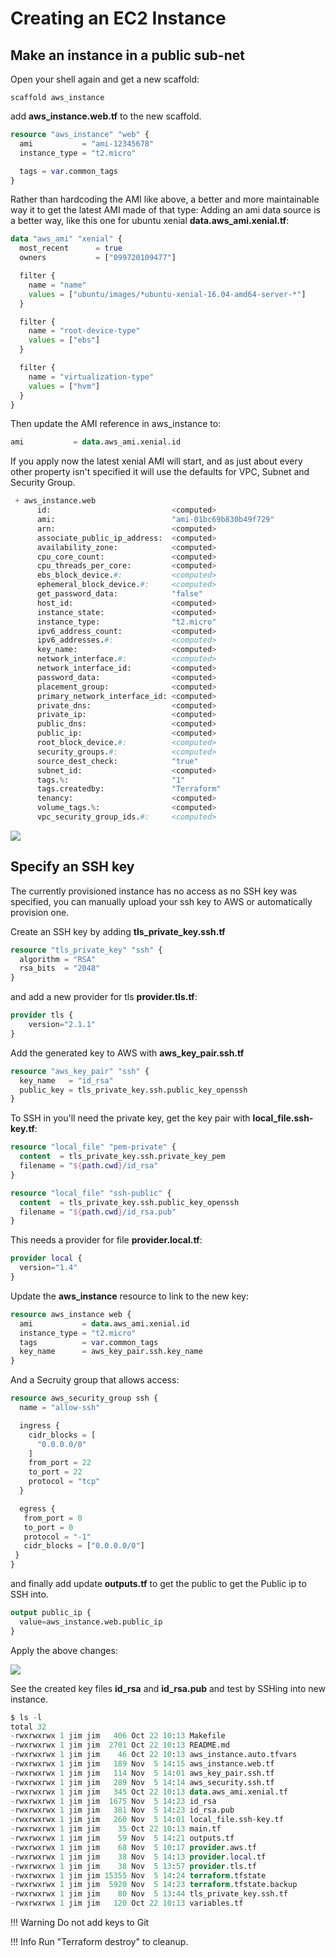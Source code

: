 # Creating an EC2 Instance

## Make an instance in a public sub-net

Open your shell again and get a new scaffold:

```cli
scaffold aws_instance
```

add **aws_instance.web.tf** to the new scaffold.

```terraform
resource "aws_instance" "web" {
  ami           = "ami-12345678"
  instance_type = "t2.micro"

  tags = var.common_tags
}
```

Rather than hardcoding the AMI like above, a better and more maintainable way it to get the latest AMI made of that type:
Adding an ami data source is a better way, like this one for ubuntu xenial **data.aws_ami.xenial.tf**:

```terraform
data "aws_ami" "xenial" {
  most_recent      = true
  owners           = ["099720109477"]

  filter {
    name = "name"
    values = ["ubuntu/images/*ubuntu-xenial-16.04-amd64-server-*"]
  }

  filter {
    name = "root-device-type"
    values = ["ebs"]
  }

  filter {
    name = "virtualization-type"
    values = ["hvm"]
  }
}
```

Then update the AMI reference in aws_instance to:

```terraform
ami           = data.aws_ami.xenial.id
```

If you apply now the latest xenial AMI will start, and as just about every other property isn't specified it will use the defaults for VPC, Subnet and Security Group.

```terraform
 + aws_instance.web
      id:                           <computed>
      ami:                          "ami-01bc69b830b49f729"
      arn:                          <computed>
      associate_public_ip_address:  <computed>
      availability_zone:            <computed>
      cpu_core_count:               <computed>
      cpu_threads_per_core:         <computed>
      ebs_block_device.#:           <computed>
      ephemeral_block_device.#:     <computed>
      get_password_data:            "false"
      host_id:                      <computed>
      instance_state:               <computed>
      instance_type:                "t2.micro"
      ipv6_address_count:           <computed>
      ipv6_addresses.#:             <computed>
      key_name:                     <computed>
      network_interface.#:          <computed>
      network_interface_id:         <computed>
      password_data:                <computed>
      placement_group:              <computed>
      primary_network_interface_id: <computed>
      private_dns:                  <computed>
      private_ip:                   <computed>
      public_dns:                   <computed>
      public_ip:                    <computed>
      root_block_device.#:          <computed>
      security_groups.#:            <computed>
      source_dest_check:            "true"
      subnet_id:                    <computed>
      tags.%:                       "1"
      tags.createdby:               "Terraform"
      tenancy:                      <computed>
      volume_tags.%:                <computed>
      vpc_security_group_ids.#:     <computed>
```

<img src="https://gist.github.com/JamesWoolfenden/7edc471e5fc5a3a47162532bd428d6b2/raw/2285ac1571718e77fcb29b5b6f93baa4f366d6c7/termtosvg_qmdskn5m.svg?sanitize=true">

## Specify an SSH key

The currently provisioned instance has no access as no SSH key was specified, you can manually upload your ssh key to AWS or automatically provision one.

Create an SSH key by adding  **tls_private_key.ssh.tf**

```terraform
resource "tls_private_key" "ssh" {
  algorithm = "RSA"
  rsa_bits  = "2048"
}
```

and add a new provider for tls **provider.tls.tf**:

```terraform
provider tls {
    version="2.1.1"
}
```

Add the generated key to AWS with **aws_key_pair.ssh.tf**

```terraform
resource "aws_key_pair" "ssh" {
  key_name   = "id_rsa"
  public_key = tls_private_key.ssh.public_key_openssh
}
```

To SSH in you'll need the private key, get the key pair with **local_file.ssh-key.tf**:

```terraform
resource "local_file" "pem-private" {
  content  = tls_private_key.ssh.private_key_pem
  filename = "${path.cwd}/id_rsa"
}

resource "local_file" "ssh-public" {
  content  = tls_private_key.ssh.public_key_openssh
  filename = "${path.cwd}/id_rsa.pub"
}
```

This needs a provider for file **provider.local.tf**:

```terraform
provider local {
  version="1.4"
}
```

Update the **aws_instance** resource to link to the new key:

```terraform
resource aws_instance web {
  ami           = data.aws_ami.xenial.id
  instance_type = "t2.micro"
  tags          = var.common_tags
  key_name      = aws_key_pair.ssh.key_name
}
```

And a Secruity group that allows access:

```terraform
resource aws_security_group ssh {
  name = "allow-ssh"

  ingress {
    cidr_blocks = [
      "0.0.0.0/0"
    ]
    from_port = 22
    to_port = 22
    protocol = "tcp"
  }

  egress {
   from_port = 0
   to_port = 0
   protocol = "-1"
   cidr_blocks = ["0.0.0.0/0"]
 }
}
```

and finally add update **outputs.tf** to get the public to get the Public ip to SSH into.

```terraform
output public_ip {
  value=aws_instance.web.public_ip
}
```

Apply the above changes:

<img src="https://gist.github.com/JamesWoolfenden/ebb10ad6247403eda8c53cd5194a69fe/raw/3a96af027a6acb62e2843f689aec97f08293ae43/termtosvg_7pzoqrpc.svg?sanitize=true">

See the created key files **id_rsa** and **id_rsa.pub** and test by SSHing into new instance.

```terraform
$ ls -l
total 32
-rwxrwxrwx 1 jim jim   406 Oct 22 10:13 Makefile
-rwxrwxrwx 1 jim jim  2701 Oct 22 10:13 README.md
-rwxrwxrwx 1 jim jim    46 Oct 22 10:13 aws_instance.auto.tfvars
-rwxrwxrwx 1 jim jim   189 Nov  5 14:15 aws_instance.web.tf
-rwxrwxrwx 1 jim jim   114 Nov  5 14:01 aws_key_pair.ssh.tf
-rwxrwxrwx 1 jim jim   289 Nov  5 14:14 aws_security.ssh.tf
-rwxrwxrwx 1 jim jim   345 Oct 22 10:13 data.aws_ami.xenial.tf
-rwxrwxrwx 1 jim jim  1675 Nov  5 14:23 id_rsa
-rwxrwxrwx 1 jim jim   381 Nov  5 14:23 id_rsa.pub
-rwxrwxrwx 1 jim jim   260 Nov  5 14:01 local_file.ssh-key.tf
-rwxrwxrwx 1 jim jim    35 Oct 22 10:13 main.tf
-rwxrwxrwx 1 jim jim    59 Nov  5 14:21 outputs.tf
-rwxrwxrwx 1 jim jim    68 Nov  5 10:17 provider.aws.tf
-rwxrwxrwx 1 jim jim    38 Nov  5 14:13 provider.local.tf
-rwxrwxrwx 1 jim jim    38 Nov  5 13:57 provider.tls.tf
-rwxrwxrwx 1 jim jim 15355 Nov  5 14:24 terraform.tfstate
-rwxrwxrwx 1 jim jim  5920 Nov  5 14:23 terraform.tfstate.backup
-rwxrwxrwx 1 jim jim    80 Nov  5 13:44 tls_private_key.ssh.tf
-rwxrwxrwx 1 jim jim   120 Oct 22 10:13 variables.tf
```

!!! Warning
    Do not add keys to Git

!!! Info
    Run "Terraform destroy" to cleanup.
